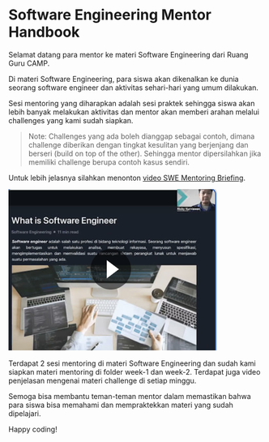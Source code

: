 # Software Engineering Mentor Handbook

Selamat datang para mentor ke materi Software Engineering dari Ruang Guru CAMP.

Di materi Software Engineering, para siswa akan dikenalkan ke dunia seorang software engineer dan aktivitas sehari-hari yang umum dilakukan.

Sesi mentoring yang diharapkan adalah sesi praktek sehingga siswa akan lebih banyak melakukan aktivitas dan mentor akan memberi arahan melalui challenges yang kami sudah siapkan.

>Note: Challenges yang ada boleh dianggap sebagai contoh, dimana challenge diberikan dengan tingkat kesulitan yang berjenjang dan berseri (build on top of the other). Sehingga mentor dipersilahkan jika memiliki challenge berupa contoh kasus sendiri.

Untuk lebih jelasnya silahkan menonton [video SWE Mentoring Briefing](https://drive.google.com/file/d/158weuTWSOqwMxRQKDkNp8zu4586K_nmG/view?usp=sharing).

[![Watch the video](assets/preview.png)]([https://youtu.be/vt5fpE0bzSY](https://drive.google.com/file/d/158weuTWSOqwMxRQKDkNp8zu4586K_nmG/view?usp=sharing))

Terdapat 2 sesi mentoring di materi Software Engineering dan sudah kami siapkan materi mentoring di folder week-1 dan week-2. Terdapat juga video penjelasan mengenai materi challenge di setiap minggu.

Semoga bisa membantu teman-teman mentor dalam memastikan bahwa para siswa bisa memahami dan mempraktekkan materi yang sudah dipelajari.

Happy coding!
